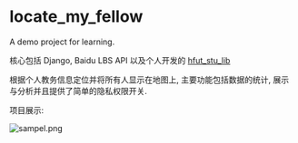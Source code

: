 # locate_my_fellow
A demo project for learning.


核心包括 Django, Baidu LBS API 以及个人开发的 [hfut_stu_lib](https://github.com/evilerliang/hfut-stu-lib)

根据个人教务信息定位并将所有人显示在地图上, 主要功能包括数据的统计, 展示与分析并且提供了简单的隐私权限开关.

项目展示:

![sampel.png](http://7vzoyb.com1.z0.glb.clouddn.com/sample.png)
